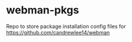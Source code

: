 # webman-pkgs
Repo to store package installation config files for https://github.com/candrewlee14/webman
